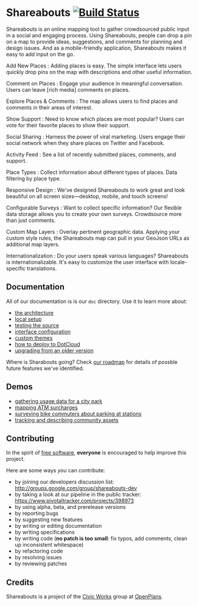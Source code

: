 Shareabouts [![Build Status](https://secure.travis-ci.org/openplans/shareabouts.png)](http://travis-ci.org/openplans/shareabouts)
===========

Shareabouts is an online mapping tool to gather crowdsourced public input in a social and engaging process. Using Shareabouts, people can drop a pin on a map to provide ideas, suggestions, and comments for planning and design issues. And as a mobile-friendly application, Shareabouts makes it easy to add input on the go. 

Add New Places
  : Adding places is easy. The simple interface lets users quickly drop pins on the map with descriptions and other useful information.

Comment on Places
  : Engage your audience in meaningful conversation. Users can leave [rich media] comments on places.

Explore Places & Comments
  : The map allows users to find places and comments in their areas of interest.

Show Support
  : Need to know which places are most popular? Users can vote for their favorite places to show their support.

Social Sharing
  : Harness the power of viral marketing. Users engage their social network when they share places on Twitter and Facebook.

Activity Feed
  : See a list of recently submitted places, comments, and support.

Place Types
  : Collect information about different types of places.  Data filtering by place type.

Responsive Design
  : We've designed Shareabouts to work great and look beautiful on all screen sizes—desktop, mobile, and touch screens!

Configurable Surveys
  : Want to collect specific information? Our flexible data storage allows you to create your own surveys. Crowdsource more than just comments.

Custom Map Layers
  : Overlay pertinent geographic data. Applying your custom style rules, the Shareabouts map can pull in your GeoJson URLs as additional map layers.

Internationalization
  : Do your users speak various languages? Shareabouts is internationalizable. It's easy to customize the user interface with locale-specific translations.


Documentation
-------------
All of our documentation is is our `doc` directory. Use it to learn more about:
* [the architecture](https://github.com/openplans/shareabouts/blob/master/doc/ARCHITECTURE.md)
* [local setup](https://github.com/openplans/shareabouts/blob/master/doc/README.md)
* [testing the source](https://github.com/openplans/shareabouts/blob/master/doc/TESTING.md)
* [interface configuration](https://github.com/openplans/shareabouts/blob/master/doc/CONFIG.md)
* [custom themes](https://github.com/openplans/shareabouts/blob/master/doc/CUSTOM_THEME.md)
* [how to deploy to DotCloud](https://github.com/openplans/shareabouts/blob/master/doc/DEPLOY.md)
* [upgrading from an older version](https://github.com/openplans/shareabouts/blob/master/doc/UPGRADE.md)

Where is Sharabouts going? Check [our roadmap](https://github.com/openplans/shareabouts/wiki/Roadmap) for details of possble future features we've identified.

Demos
------------
* [gathering usage data for a city park](http://sistercities.shareabouts.org/)
* [mapping ATM surcharges](http://nosur.shareabouts.org/)
* [surveying bike commuters about parking at stations](http://bikeparking.shareabouts.org/)
* [tracking and describing community assets](http://communitymap.shareabouts.org/)

Contributing
------------
In the spirit of [free software](http://www.fsf.org/licensing/essays/free-sw.html), **everyone** is encouraged to help improve this project. 

Here are some ways *you* can contribute:

* by joining our developers discussion list: http://groups.google.com/group/shareabouts-dev
* by taking a look at our pipeline in the public tracker: https://www.pivotaltracker.com/projects/398973
* by using alpha, beta, and prerelease versions
* by reporting bugs
* by suggesting new features
* by writing or editing documentation
* by writing specifications
* by writing code (**no patch is too small**: fix typos, add comments, clean up inconsistent whitespace)
* by refactoring code
* by resolving issues
* by reviewing patches

Credits
-------------
Shareabouts is a project of the [Civic Works](http://openplans.org/initiatives/civic-works/) group at [OpenPlans](http://openplans.org).
